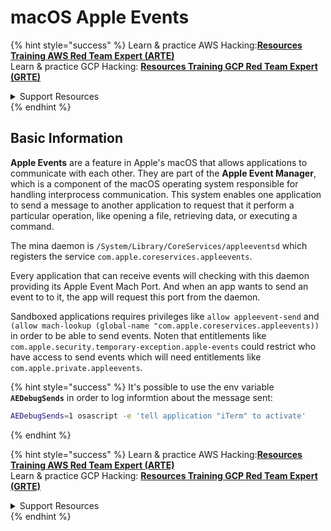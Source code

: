 # macOS Apple Events

{% hint style="success" %}
Learn & practice AWS Hacking:<img src="/.gitbook/assets/arte.png" alt="" data-size="line">[**Resources Training AWS Red Team Expert (ARTE)**](https://training.khulnasoft.com/courses/arte)<img src="/.gitbook/assets/arte.png" alt="" data-size="line">\
Learn & practice GCP Hacking: <img src="/.gitbook/assets/grte.png" alt="" data-size="line">[**Resources Training GCP Red Team Expert (GRTE)**<img src="/.gitbook/assets/grte.png" alt="" data-size="line">](https://training.khulnasoft.com/courses/grte)

<details>

<summary>Support Resources</summary>

* Check the [**subscription plans**](https://patreon.com/khulnasoft)!
* **Join the** 💬 [**Discord group**](https://discord.gg/hRep4RUj7f) or the [**telegram group**](https://t.me/peass) or **follow** us on **Twitter** 🐦 [**@resources\_live**](https://twitter.com/khulnasoft\_live)**.**
* **Share hacking tricks by submitting PRs to the** [**Resources**](https://github.com/khulnasoft/resources) and [**Resources Cloud**](https://github.com/khulnasoft/resources-cloud) github repos.

</details>
{% endhint %}

## Basic Information

**Apple Events** are a feature in Apple's macOS that allows applications to communicate with each other. They are part of the **Apple Event Manager**, which is a component of the macOS operating system responsible for handling interprocess communication. This system enables one application to send a message to another application to request that it perform a particular operation, like opening a file, retrieving data, or executing a command.

The mina daemon is `/System/Library/CoreServices/appleeventsd` which registers the service `com.apple.coreservices.appleevents`.

Every application that can receive events will checking with this daemon providing its Apple Event Mach Port. And when an app wants to send an event to to it, the app will request this port from the daemon.

Sandboxed applications requires privileges like `allow appleevent-send` and `(allow mach-lookup (global-name "com.apple.coreservices.appleevents))` in order to be able to send events. Noten that entitlements like `com.apple.security.temporary-exception.apple-events` could restrict who have access to send events which will need entitlements like `com.apple.private.appleevents`.

{% hint style="success" %}
It's possible to use the env variable **`AEDebugSends`** in order to log informtion about the message sent:

```bash
AEDebugSends=1 osascript -e 'tell application "iTerm" to activate'
```
{% endhint %}

{% hint style="success" %}
Learn & practice AWS Hacking:<img src="/.gitbook/assets/arte.png" alt="" data-size="line">[**Resources Training AWS Red Team Expert (ARTE)**](https://training.khulnasoft.com/courses/arte)<img src="/.gitbook/assets/arte.png" alt="" data-size="line">\
Learn & practice GCP Hacking: <img src="/.gitbook/assets/grte.png" alt="" data-size="line">[**Resources Training GCP Red Team Expert (GRTE)**<img src="/.gitbook/assets/grte.png" alt="" data-size="line">](https://training.khulnasoft.com/courses/grte)

<details>

<summary>Support Resources</summary>

* Check the [**subscription plans**](https://patreon.com/khulnasoft)!
* **Join the** 💬 [**Discord group**](https://discord.gg/hRep4RUj7f) or the [**telegram group**](https://t.me/peass) or **follow** us on **Twitter** 🐦 [**@resources\_live**](https://twitter.com/khulnasoft\_live)**.**
* **Share hacking tricks by submitting PRs to the** [**Resources**](https://github.com/khulnasoft/resources) and [**Resources Cloud**](https://github.com/khulnasoft/resources-cloud) github repos.

</details>
{% endhint %}

